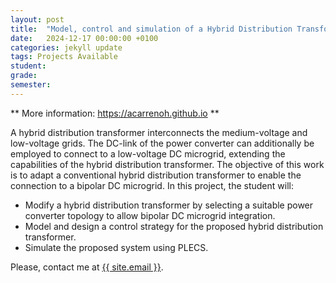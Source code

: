 ```yaml
---
layout: post
title:  "Model, control and simulation of a Hybrid Distribution Transformer connected to a bipolar dc microgrid"
date:   2024-12-17 00:00:00 +0100
categories: jekyll update
tags: Projects Available
student:
grade:
semester:
---
```


** More information: https://acarrenoh.github.io **

A hybrid distribution transformer interconnects the medium-voltage and low-voltage grids. The DC-link of the power converter can additionally be employed to connect to a low-voltage DC microgrid, extending the capabilities of the hybrid distribution transformer.
The objective of this work is to adapt a conventional hybrid distribution transformer to enable the connection to a bipolar DC microgrid. In this project, the student will:
- Modify a hybrid distribution transformer by selecting a suitable power converter topology to allow bipolar DC microgrid integration.
- Model and design a control strategy for the proposed hybrid distribution transformer.
- Simulate the proposed system using PLECS.

Please, contact me at <a href= "mailto: {{ site.email }}">{{ site.email }}</a>.

